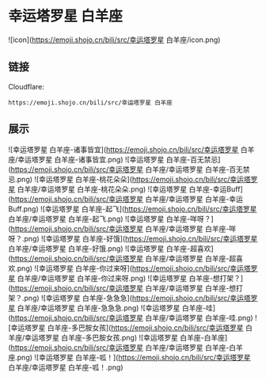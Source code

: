 # 幸运塔罗星 白羊座
![icon](https://emoji.shojo.cn/bili/src/幸运塔罗星 白羊座/icon.png)
## 链接
Cloudflare:
```
https://emoji.shojo.cn/bili/src/幸运塔罗星 白羊座
```
## 展示
![幸运塔罗星 白羊座-诸事皆宜](https://emoji.shojo.cn/bili/src/幸运塔罗星 白羊座/幸运塔罗星 白羊座-诸事皆宜.png)
![幸运塔罗星 白羊座-百无禁忌](https://emoji.shojo.cn/bili/src/幸运塔罗星 白羊座/幸运塔罗星 白羊座-百无禁忌.png)
![幸运塔罗星 白羊座-桃花朵朵](https://emoji.shojo.cn/bili/src/幸运塔罗星 白羊座/幸运塔罗星 白羊座-桃花朵朵.png)
![幸运塔罗星 白羊座-幸运Buff](https://emoji.shojo.cn/bili/src/幸运塔罗星 白羊座/幸运塔罗星 白羊座-幸运Buff.png)
![幸运塔罗星 白羊座-起飞](https://emoji.shojo.cn/bili/src/幸运塔罗星 白羊座/幸运塔罗星 白羊座-起飞.png)
![幸运塔罗星 白羊座-咩呀？](https://emoji.shojo.cn/bili/src/幸运塔罗星 白羊座/幸运塔罗星 白羊座-咩呀？.png)
![幸运塔罗星 白羊座-好饿](https://emoji.shojo.cn/bili/src/幸运塔罗星 白羊座/幸运塔罗星 白羊座-好饿.png)
![幸运塔罗星 白羊座-超喜欢](https://emoji.shojo.cn/bili/src/幸运塔罗星 白羊座/幸运塔罗星 白羊座-超喜欢.png)
![幸运塔罗星 白羊座-你过来呀](https://emoji.shojo.cn/bili/src/幸运塔罗星 白羊座/幸运塔罗星 白羊座-你过来呀.png)
![幸运塔罗星 白羊座-想打架？](https://emoji.shojo.cn/bili/src/幸运塔罗星 白羊座/幸运塔罗星 白羊座-想打架？.png)
![幸运塔罗星 白羊座-急急急](https://emoji.shojo.cn/bili/src/幸运塔罗星 白羊座/幸运塔罗星 白羊座-急急急.png)
![幸运塔罗星 白羊座-哇](https://emoji.shojo.cn/bili/src/幸运塔罗星 白羊座/幸运塔罗星 白羊座-哇.png)
![幸运塔罗星 白羊座-多巴胺女孩](https://emoji.shojo.cn/bili/src/幸运塔罗星 白羊座/幸运塔罗星 白羊座-多巴胺女孩.png)
![幸运塔罗星 白羊座-白羊座](https://emoji.shojo.cn/bili/src/幸运塔罗星 白羊座/幸运塔罗星 白羊座-白羊座.png)
![幸运塔罗星 白羊座-呱！](https://emoji.shojo.cn/bili/src/幸运塔罗星 白羊座/幸运塔罗星 白羊座-呱！.png)
